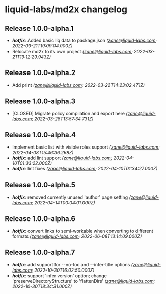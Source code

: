 # liquid-labs/md2x changelog


## Release 1.0.0-alpha.1
* _**hotfix**_: Added basic liq data to package.json _(zane@liquid-labs.com; 2022-03-21T19:09:04.000Z)_
* Relocate md2x to its own project _(zane@liquid-labs.com; 2022-03-21T19:12:29.943Z)_

## Release 1.0.0-alpha.2
* Add print _(zane@liquid-labs.com; 2022-03-22T14:23:02.471Z)_

## Release 1.0.0-alpha.3
* [CLOSED] Migrate policy compilation and export here _(zane@liquid-labs.com; 2022-03-28T13:57:34.731Z)_

## Release 1.0.0-alpha.4
* Implement basic list with visible roles support _(zane@liquid-labs.com; 2022-04-08T15:46:36.268Z)_
* _**hotfix**_: add lint support _(zane@liquid-labs.com; 2022-04-10T01:33:22.000Z)_
* _**hotfix**_: lint fixes _(zane@liquid-labs.com; 2022-04-10T01:34:27.000Z)_

## Release 1.0.0-alpha.5
* _**hotfix**_: removed currently unused 'author' page setting _(zane@liquid-labs.com; 2022-04-14T00:04:01.000Z)_

## Release 1.0.0-alpha.6
* _**hotfix**_: convert links to semi-workable when converting to different formats _(zane@liquid-labs.com; 2022-06-08T13:14:09.000Z)_

## Release 1.0.0-alpha.7
* _**hotfix**_: add support for --no-toc and --infer-title options _(zane@liquid-labs.com; 2022-10-30T16:02:50.000Z)_
* _**hotfix**_: support 'infer version' option; change 'preserveDirectoryStructure' to 'flattenDirs' _(zane@liquid-labs.com; 2022-10-30T18:34:31.000Z)_
